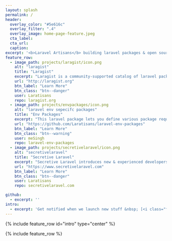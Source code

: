 ```yaml
---
layout: splash
permalink: /
header:
  overlay_color: "#5e616c"
  overlay_filter: ".4"
  overlay_image: home-page-feature.jpeg
  cta_label:
  cta_url:
  caption:
excerpt: '<b>Laravel Artisans</b> building laravel packages & open source tools for or with <b>Laravel</b>. Get help or help us make something awesome for <b>Laravel Community</b>.'
feature_row:
  - image_path: projects/laragist/icon.png
    alt: "laragist"
    title: "Laragist"
    excerpt: "Laragist is a community-supported catalog of laravel packages and libraries with author support."
    url: "http://laragist.org"
    btn_label: "Learn More"
    btn_class: "btn--danger"
    user: Laratisans
    repo: laragist.org
  - image_path: projects/envpackages/icon.png
    alt: "laravel env sepecifc packages"
    title: "Env Packages"
    excerpt: "This laravel package lets you define various package requirements according to the environment."
    url: "https://github.com/Laratisans/laravel-env-packages"
    btn_label: "Learn More"
    btn_class: "btn--warning"
    user: meSingh
    repo: laravel-env-packages
  - image_path: projects/secretivelaravel/icon.png
    alt: "secretivelaravel"
    title: "Secretive Laravel"
    excerpt: "Secretive Laravel introduces new & experienced developers to the hidden features of Laravel."
    url: "https://www.secretivelaravel.com"
    btn_label: "Learn More"
    btn_class: "btn--danger"
    user: Laratisans
    repo: secretivelaravel.com

github:
  - excerpt: ''
intro:
  - excerpt: 'Get notified when we launch new stuff &nbsp; [<i class="fa fa-twitter"></i> @Laratisans](https://twitter.com/Laratisans){: .btn .btn--twitter}{:target="_blank"}'
---
```


{% include feature_row id="intro" type="center" %}

{% include feature_row %}
